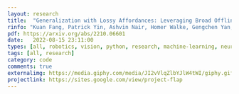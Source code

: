```yaml
---
layout: research
title:  "Generalization with Lossy Affordances: Leveraging Broad Offline Data for Learning Visuomotor Tasks."
rinfo: "Kuan Fang, Patrick Yin, Ashvin Nair, Homer Walke, Gengchen Yan, Sergey Levine. CoRL 2022."
pdf: https://arxiv.org/abs/2210.06601
date:   2022-08-15 23:11:00
types: [all, robotics, vision, python, research, machine-learning, neural-nets, pytorch, ros, rl]
tags: [all, research]
category: code
comments: true
externalimg: https://media.giphy.com/media/JI2vVlqZlbYJlW4tWI/giphy.gif
projectlink: https://sites.google.com/view/project-flap
---
```


